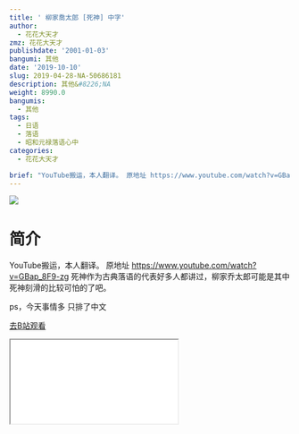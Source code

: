 ```yaml
---
title: ' 柳家喬太郎 [死神] 中字'
author:
  - 花花大天才
zmz: 花花大天才
publishdate: '2001-01-03'
bangumi: 其他
date: '2019-10-10'
slug: 2019-04-28-NA-50686181
description: 其他&#8226;NA
weight: 8990.0
bangumis:
  - 其他
tags:
  - 日语
  - 落语
  - 昭和元禄落语心中
categories:
  - 花花大天才

brief: "YouTube搬运，本人翻译。 原地址 https://www.youtube.com/watch?v=GBap_8F9-zg 死神作为古典落语的代表好多人都讲过，柳家乔太郎可能是其中死神刻滑的比较可怕的了吧。 ps，今天事情多 只排了中文"
---
```

![](https://raw.githubusercontent.com/tcgriffith/owaraisite/master/static/tmpimg/50114c01a8280aa5d422e0389dc2259123862d79.jpg.480.jpg)
# 简介  
YouTube搬运，本人翻译。
原地址  https://www.youtube.com/watch?v=GBap_8F9-zg
死神作为古典落语的代表好多人都讲过，柳家乔太郎可能是其中死神刻滑的比较可怕的了吧。

ps，今天事情多 只排了中文  

[去B站观看](https://www.bilibili.com/video/av50686181/)
<div class ="resp-container"><iframe class="testiframe" src="//player.bilibili.com/player.html?aid=50686181"", scrolling="no", allowfullscreen="true" > </iframe></div> 
